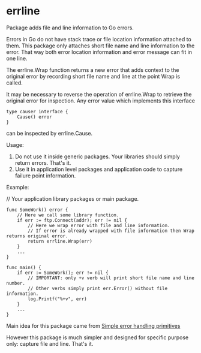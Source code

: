 # errline

Package adds file and line information to Go errors.

Errors in Go do not have stack trace or file location information attached to them.
This package only attaches short file name and line information to the error.
That way both error location information and error message can fit in one line.

The errline.Wrap function returns a new error that adds context to the original
error by recording short file name and line at the point Wrap is called.

It may be necessary to reverse the operation of errline.Wrap to retrieve the original error
for inspection. Any error value which implements this interface

```
type causer interface {
    Cause() error
}
```

can be inspected by errline.Cause.

Usage:

1. Do not use it inside generic packages. Your libraries should simply return errors. That's it.
2. Use it in application level packages and application code to capture failure point information.

Example:

// Your application library packages or main package.

```
func SomeWork() error {
	// Here we call some library function.
	if err := ftp.Connect(addr); err != nil {
		// Here we wrap error with file and line information.
		// If error is already wrapped with file information then Wrap returns original error.
		return errline.Wrap(err)		
	}
	...
}

func main() {
	if err := SomeWork(); err != nil {
		// IMPORTANT: only +v verb will print short file name and line number.
		// Other verbs simply print err.Error() without file information.
		log.Printf("%+v", err)  
	}
	...
}

```

Main idea for this package came from 
[Simple error handling primitives](https://github.com/pkg/errors)

However this package is much simpler and designed for specific purpose only: capture file and line.
That's it.
